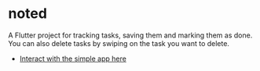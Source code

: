 # noted

A Flutter project for tracking tasks, saving them and marking them as done. You can also delete tasks by swiping on the task you want to delete.


- [Interact with the simple app here](https://appetize.io/app/osbxfzndfbclfxvygvawy2ameq)


